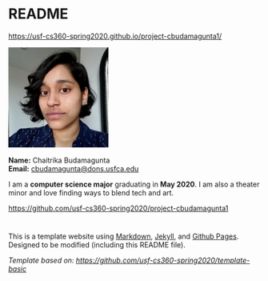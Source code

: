 # README
https://usf-cs360-spring2020.github.io/project-cbudamagunta1/

![Profile Image](styling/chaitrika.jpeg)

**Name:** Chaitrika Budamagunta   
**Email:** <cbudamagunta@dons.usfca.edu>

I am a **computer science major** graduating in **May 2020**. I am also a theater minor and love finding ways to blend tech and art.

https://github.com/usf-cs360-spring2020/project-cbudamagunta1

#   

This is a template website using [Markdown](https://guides.github.com/features/mastering-markdown/), [Jekyll](https://jekyllrb.com/), and [Github Pages](https://pages.github.com/). Designed to be modified (including this README file).

*Template based on: <https://github.com/usf-cs360-spring2020/template-basic>*
